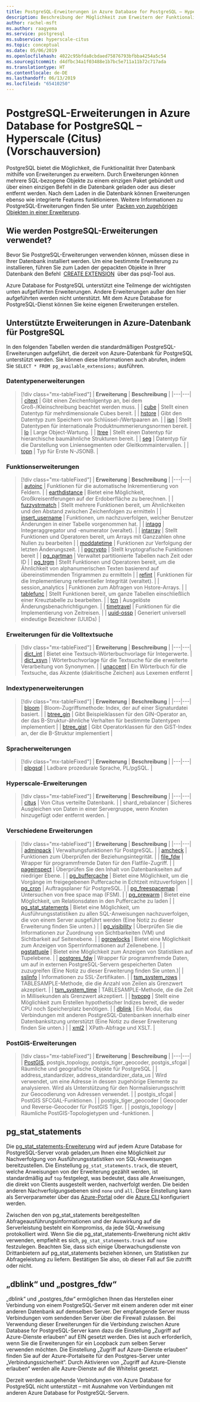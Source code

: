 ```yaml
---
title: PostgreSQL-Erweiterungen in Azure Database for PostgreSQL – Hyperscale (Citus) (Vorschauversion)
description: Beschreibung der Möglichkeit zum Erweitern der Funktionalität von Datenbanken mithilfe von Erweiterungen in Azure-Datenbank für PostgreSQL
author: rachel-msft
ms.author: raagyema
ms.service: postgresql
ms.subservice: hyperscale-citus
ms.topic: conceptual
ms.date: 05/06/2019
ms.openlocfilehash: 4022c95bfda8cbdaed75876793bfbba4254a5c54
ms.sourcegitcommit: d4dfbc34a1f03488e1b7bc5e711a11b72c717ada
ms.translationtype: HT
ms.contentlocale: de-DE
ms.lasthandoff: 06/13/2019
ms.locfileid: "65410250"
---
```

# <a name="postgresql-extensions-in-azure-database-for-postgresql---hyperscale-citus-preview"></a>PostgreSQL-Erweiterungen in Azure Database for PostgreSQL – Hyperscale (Citus) (Vorschauversion)

PostgreSQL bietet die Möglichkeit, die Funktionalität Ihrer Datenbank mithilfe von Erweiterungen zu erweitern. Durch Erweiterungen können mehrere SQL-bezogene Objekte zu einem einzigen Paket gebündelt und über einen einzigen Befehl in die Datenbank geladen oder aus dieser entfernt werden. Nach dem Laden in die Datenbank können Erweiterungen ebenso wie integrierte Features funktionieren. Weitere Informationen zu PostgreSQL-Erweiterungen finden Sie unter  [Packen von zugehörigen Objekten in einer Erweiterung](https://www.postgresql.org/docs/9.6/static/extend-extensions.html).

## <a name="how-to-use-postgresql-extensions"></a>Wie werden PostgreSQL-Erweiterungen verwendet?

Bevor Sie PostgreSQL-Erweiterungen verwenden können, müssen diese in Ihrer Datenbank installiert werden. Um eine bestimmte Erweiterung zu installieren, führen Sie zum Laden der gepackten Objekte in Ihrer Datenbank den Befehl  [CREATE EXTENSION](https://www.postgresql.org/docs/9.6/static/sql-createextension.html)  über das psql-Tool aus.

Azure Database for PostgreSQL unterstützt eine Teilmenge der wichtigsten unten aufgeführten Erweiterungen. Andere Erweiterungen außer den hier aufgeführten werden nicht unterstützt. Mit dem Azure Database for PostgreSQL-Dienst können Sie keine eigenen Erweiterungen erstellen.

## <a name="extensions-supported-by-azure-database-for-postgresql"></a>Unterstützte Erweiterungen in Azure-Datenbank für PostgreSQL

In den folgenden Tabellen werden die standardmäßigen PostgreSQL-Erweiterungen aufgeführt, die derzeit von Azure-Datenbank für PostgreSQL unterstützt werden. Sie können diese Informationen auch abrufen, indem Sie `SELECT * FROM pg_available_extensions;` ausführen.

### <a name="data-types-extensions"></a>Datentypenerweiterungen

> [!div class="mx-tableFixed"]
> | **Erweiterung** | **Beschreibung** |
> |---|---|
> | [citext](https://www.postgresql.org/docs/9.6/static/citext.html) | Gibt einen Zeichenfolgentyp an, bei dem Groß-/Kleinschreibung beachtet werden muss. |
> | [cube](https://www.postgresql.org/docs/9.6/static/cube.html) | Stellt einen Datentyp für mehrdimensionale Cubes bereit. |
> | [hstore](https://www.postgresql.org/docs/9.6/static/hstore.html) | Gibt den Datentyp zum Speichern von Schlüssel-/Wertpaaren an. |
> | [isn](https://www.postgresql.org/docs/9.6/static/isn.html) | Stellt Datentypen für internationale Produktnummerierungsnormen bereit. |
> | [lo](https://www.postgresql.org/docs/current/lo.html) | Large Object-Wartung. |
> | [ltree](https://www.postgresql.org/docs/9.6/static/ltree.html) | Stellt einen Datentyp für hierarchische baumähnliche Strukturen bereit. |
> | [seg](https://www.postgresql.org/docs/current/seg.html) | Datentyp für die Darstellung von Liniensegmenten oder Gleitkommaintervallen. |
> | [topn](https://github.com/citusdata/postgresql-topn/) | Typ für Erste N-JSONB. |

### <a name="functions-extensions"></a>Funktionserweiterungen

> [!div class="mx-tableFixed"]
> | **Erweiterung** | **Beschreibung** |
> |---|---|
> | [autoinc](https://www.postgresql.org/docs/current/contrib-spi.html#id-1.11.7.45.7) | Funktionen für die automatische Inkrementierung von Feldern. |
> | [earthdistance](https://www.postgresql.org/docs/9.6/static/earthdistance.html) | Bietet eine Möglichkeit, Großkreisentferungen auf der Erdoberfläche zu berechnen. |
> | [fuzzystrmatch](https://www.postgresql.org/docs/9.6/static/fuzzystrmatch.html) | Stellt mehrere Funktionen bereit, um Ähnlichkeiten und den Abstand zwischen Zeichenfolgen zu ermitteln |
> | [insert\_username](https://www.postgresql.org/docs/current/contrib-spi.html#id-1.11.7.45.8) | Funktionen, um nachzuverfolgen, welcher Benutzer Änderungen in einer Tabelle vorgenommen hat. |
> | [intagg](https://www.postgresql.org/docs/current/intagg.html) | Integeraggregator und -enumerator (veraltet). |
> | [intarray](https://www.postgresql.org/docs/9.6/static/intarray.html) | Stellt Funktionen und Operatoren bereit, um Arrays mit Ganzzahlen ohne Nullen zu bearbeiten |
> | [moddatetime](https://www.postgresql.org/docs/current/contrib-spi.html#id-1.11.7.45.9) | Funktionen zur Verfolgung der letzten Änderungszeit. |
> | [pgcrypto](https://www.postgresql.org/docs/9.6/static/pgcrypto.html) | Stellt kryptografische Funktionen bereit |
> | [pg\_partman](https://pgxn.org/dist/pg_partman/doc/pg_partman.html) | Verwaltet partitionierte Tabellen nach Zeit oder ID |
> | [pg\_trgm](https://www.postgresql.org/docs/9.6/static/pgtrgm.html) | Stellt Funktionen und Operatoren bereit, um die Ähnlichkeit von alphanumerischen Texten basierend auf übereinstimmenden Trigrammen zu ermitteln |
> | [refint](https://www.postgresql.org/docs/current/contrib-spi.html#id-1.11.7.45.5) | Funktionen für die Implementierung referentieller Integrität (veraltet). |
> | session\_analytics | Funktionen zum Abfragen von Hstore-Arrays. |
> | [tablefunc](https://www.postgresql.org/docs/9.6/static/tablefunc.html) | Stellt Funktionen bereit, um ganze Tabellen einschließlich einer Kreuztabelle zu bearbeiten. |
> | [tcn](https://www.postgresql.org/docs/current/tcn.html) | Ausgelöste Änderungsbenachrichtigungen. |
> | [timetravel](https://www.postgresql.org/docs/current/contrib-spi.html#id-1.11.7.45.6) | Funktionen für die Implementierung von Zeitreisen. |
> | [uuid-ossp](https://www.postgresql.org/docs/9.6/static/uuid-ossp.html) | Generiert universell eindeutige Bezeichner (UUIDs) |

### <a name="full-text-search-extensions"></a>Erweiterungen für die Volltextsuche

> [!div class="mx-tableFixed"]
> | **Erweiterung** | **Beschreibung** |
> |---|---|
> | [dict\_int](https://www.postgresql.org/docs/9.6/static/dict-int.html) | Bietet eine Textsuch-Wörterbuchvorlage für Integerwerte. |
> | [dict\_xsyn](https://www.postgresql.org/docs/current/dict-xsyn.html) | Wörterbuchvorlage für die Textsuche für die erweiterte Verarbeitung von Synonymen. |
> | [unaccent](https://www.postgresql.org/docs/9.6/static/unaccent.html) | Ein Wörterbuch für die Textsuche, das Akzente (diakritische Zeichen) aus Lexemen entfernt |

### <a name="index-types-extensions"></a>Indextypenerweiterungen

> [!div class="mx-tableFixed"]
> | **Erweiterung** | **Beschreibung** |
> |---|---|
> | [bloom](https://www.postgresql.org/docs/current/bloom.html) | Bloom-Zugriffsmethode: Index, der auf einer Signaturdatei basiert. |
> | [btree\_gin](https://www.postgresql.org/docs/9.6/static/btree-gin.html) | Gibt Beispielklassen für den GIN-Operator an, der das B-Struktur-ähnliche Verhalten für bestimmte Datentypen implementiert |
> | [btree\_gist](https://www.postgresql.org/docs/9.6/static/btree-gist.html) | Gibt Operatorklassen für den GiST-Index an, der die B-Struktur implementiert |

### <a name="language-extensions"></a>Spracherweiterungen

> [!div class="mx-tableFixed"]
> | **Erweiterung** | **Beschreibung** |
> |---|---|
> | [plpgsql](https://www.postgresql.org/docs/9.6/static/plpgsql.html) | Ladbare prozedurale Sprache, PL/pgSQL. |

### <a name="hyperscale-extensions"></a>Hyperscale-Erweiterungen

> [!div class="mx-tableFixed"]
> | **Erweiterung** | **Beschreibung** |
> |---|---|
> | [citus](https://github.com/citusdata/citus) | Von Citus verteilte Datenbank. |
> | shard\_rebalancer | Sicheres Ausgleichen von Daten in einer Servergruppe, wenn Knoten hinzugefügt oder entfernt werden. |

### <a name="miscellaneous-extensions"></a>Verschiedene Erweiterungen

> [!div class="mx-tableFixed"]
> | **Erweiterung** | **Beschreibung** |
> |---|---|
> | [adminpack](https://www.postgresql.org/docs/current/adminpack.html) | Verwaltungsfunktionen für PostgreSQL. |
> | [amcheck](https://www.postgresql.org/docs/current/amcheck.html) | Funktionen zum Überprüfen der Beziehungsintegrität. |
> | [file\_fdw](https://www.postgresql.org/docs/current/file-fdw.html) | Wrapper für programmfremde Daten für den Flatfile-Zugriff. |
> | [pageinspect](https://www.postgresql.org/docs/current/pageinspect.html) | Überprüfen Sie den Inhalt von Datenbankseiten auf niedriger Ebene. |
> | [pg\_buffercache](https://www.postgresql.org/docs/9.6/static/pgbuffercache.html) | Bietet eine Möglichkeit, um die Vorgänge im freigegebenen Puffercache in Echtzeit mitzuverfolgen |
> | [pg\_cron](https://github.com/citusdata/pg_cron) | Auftragsplaner für PostgreSQL. |
> | [pg\_freespacemap](https://www.postgresql.org/docs/current/pgfreespacemap.html) | Untersuchen von free space map (FSM). |
> | [pg\_prewarm](https://www.postgresql.org/docs/9.6/static/pgprewarm.html) | Bietet eine Möglichkeit, um Relationsdaten in den Puffercache zu laden |
> | [pg\_stat\_statements](https://www.postgresql.org/docs/9.6/static/pgstatstatements.html) | Bietet eine Möglichkeit, um Ausführungsstatistiken zu allen SQL-Anweisungen nachzuverfolgen, die von einem Server ausgeführt werden (Eine Notiz zu dieser Erweiterung finden Sie unten.) |
> | [pg\_visibility](https://www.postgresql.org/docs/current/pgvisibility.html) | Überprüfen Sie die Informationen zur Zuordnung von Sichtbarkeiten (VM) und Sichtbarkeit auf Seitenebene. |
> | [pgrowlocks](https://www.postgresql.org/docs/9.6/static/pgrowlocks.html) | Bietet eine Möglichkeit zum Anzeigen von Sperrinformationen auf Zeilenebene. |
> | [pgstattuple](https://www.postgresql.org/docs/9.6/static/pgstattuple.html) | Bietet eine Möglichkeit zum Anzeigen von Statistiken auf Tupelebene. |
> | [postgres\_fdw](https://www.postgresql.org/docs/9.6/static/postgres-fdw.html) | Wrapper für programmfremde Daten, um auf in externen PostgreSQL-Servern gespeicherten Daten zuzugreifen (Eine Notiz zu dieser Erweiterung finden Sie unten.)|
> | [sslinfo](https://www.postgresql.org/docs/current/sslinfo.html) | Informationen zu SSL-Zertifikaten. |
> | [tsm\_system\_rows](https://www.postgresql.org/docs/current/tsm-system-rows.html) | TABLESAMPLE-Methode, die die Anzahl von Zeilen als Grenzwert akzeptiert. |
> | [tsm\_system\_time](https://www.postgresql.org/docs/current/tsm-system-time.html) | TABLESAMPLE-Methode, die die Zeit in Millisekunden als Grenzwert akzeptiert. |
> | [hypopg](https://hypopg.readthedocs.io/en/latest/) | Stellt eine Möglichkeit zum Erstellen hypothetischer Indizes bereit, die weder CPU noch Speicherplatz benötigen. |
> | [dblink](https://www.postgresql.org/docs/current/dblink.html) | Ein Modul, das Verbindungen mit anderen PostgreSQL-Datenbanken innerhalb einer Datenbanksitzung unterstützt (Eine Notiz zu dieser Erweiterung finden Sie unten.) |
> | [xml2](https://www.postgresql.org/docs/current/xml2.html) | XPath-Abfrage und XSLT. |


### <a name="postgis-extensions"></a>PostGIS-Erweiterungen

> [!div class="mx-tableFixed"]
> | **Erweiterung** | **Beschreibung** |
> |---|---|
> | [PostGIS](https://www.postgis.net/), postgis\_topology, postgis\_tiger\_geocoder, postgis\_sfcgal | Räumliche und geografische Objekte für PostgreSQL |
> | address\_standardizer, address\_standardizer\_data\_us | Wird verwendet, um eine Adresse in dessen zugehörige Elemente zu analysieren. Wird als Unterstützung für den Normalisierungsschritt zur Geocodierung von Adressen verwendet. |
> | postgis\_sfcgal | PostGIS SFCGAL-Funktionen. |
> | postgis\_tiger\_geocoder | Geocoder und Reverse-Geocoder für PostGIS Tiger. |
> | postgis\_topology | Räumliche PostGIS-Topologietypen und -funktionen. |


## <a name="pgstatstatements"></a>pg_stat_statements
Die [pg\_stat\_statements-Erweiterung](https://www.postgresql.org/docs/9.6/static/pgstatstatements.html) wird auf jedem Azure Database for PostgreSQL-Server vorab geladen,um Ihnen eine Möglichkeit zur Nachverfolgung von Ausführungsstatistiken von SQL-Anweisungen bereitzustellen.
Die Einstellung `pg_stat_statements.track`, die steuert, welche Anweisungen von der Erweiterung gezählt werden, ist standardmäßig auf `top` festgelegt, was bedeutet, dass alle Anweisungen, die direkt von Clients ausgestellt werden, nachverfolgt werden. Die beiden anderen Nachverfolgungsebenen sind `none` und `all`. Diese Einstellung kann als Serverparameter über das [Azure-Portal](https://docs.microsoft.com/azure/postgresql/howto-configure-server-parameters-using-portal) oder die [Azure CLI](https://docs.microsoft.com/azure/postgresql/howto-configure-server-parameters-using-cli) konfiguriert werden.

Zwischen den von pg_stat_statements bereitgestellten Abfrageausführungsinformationen und der Auswirkung auf die Serverleistung besteht ein Kompromiss, da jede SQL-Anweisung protokolliert wird. Wenn Sie die pg_stat_statements-Erweiterung nicht aktiv verwenden, empfiehlt es sich, `pg_stat_statements.track` auf `none` festzulegen. Beachten Sie, dass sich einige Überwachungsdienste von Drittanbietern auf pg_stat_statements beziehen können, um Statistiken zur Abfrageleistung zu liefern. Bestätigen Sie also, ob dieser Fall auf Sie zutrifft oder nicht.

## <a name="dblink-and-postgresfdw"></a>„dblink“ und „postgres_fdw“
„dblink“ und „postgres_fdw“ ermöglichen Ihnen das Herstellen einer Verbindung von einem PostgreSQL-Server mit einem anderen oder mit einer anderen Datenbank auf demselben Server. Der empfangende Server muss Verbindungen vom sendenden Server über die Firewall zulassen. Bei Verwendung dieser Erweiterungen für die Verbindung zwischen Azure Database for PostgreSQL-Server kann dazu die Einstellung „Zugriff auf Azure-Dienste erlauben“ auf EIN gesetzt werden. Dies ist auch erforderlich, wenn Sie die Erweiterungen für ein Loopback zum selben Server verwenden möchten. Die Einstellung „Zugriff auf Azure-Dienste erlauben“ finden Sie auf der Azure-Portalseite für den Postgres-Server unter „Verbindungssicherheit“. Durch Aktivieren von „Zugriff auf Azure-Dienste erlauben“ werden alle Azure-Dienste auf die Whitelist gesetzt.

Derzeit werden ausgehende Verbindungen von Azure Database for PostgreSQL nicht unterstützt – mit Ausnahme von Verbindungen mit anderen Azure Database for PostgreSQL-Servern.
